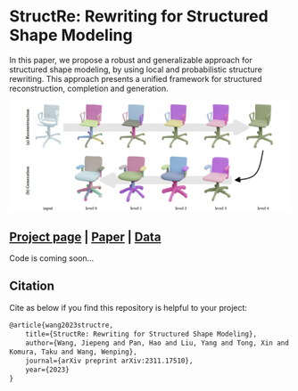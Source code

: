 # StructRe: Rewriting for Structured Shape Modeling
In this paper, we propose a robust and generalizable approach for structured shape modeling, by using local and probabilistic structure rewriting. This approach presents a unified framework for structured reconstruction, completion and generation.


![](./doc/teaser.png)

## [Project page](https://jiepengwang.github.io/StructRe/) |  [Paper](https://arxiv.org/abs/2311.17510)  |  [Data](https:***)

Code is coming soon...

## Citation

Cite as below if you find this repository is helpful to your project:

```
@article{wang2023structre,
    title={StructRe: Rewriting for Structured Shape Modeling}, 
    author={Wang, Jiepeng and Pan, Hao and Liu, Yang and Tong, Xin and Komura, Taku and Wang, Wenping},
    journal={arXiv preprint arXiv:2311.17510},
    year={2023}
}
```
